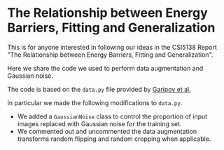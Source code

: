 # The  Relationship  between  Energy  Barriers,  Fitting  and  Generalization

This is for anyone interested in following our ideas in the CSI5138 Report "The  Relationship  between  Energy  Barriers,  Fitting  and  Generalization".

Here we share the code we used to perform data augmentation and Gaussian noise. 

The code is based on the `data.py` file provided by [Garipov et al.](https://github.com/timgaripov/dnn-mode-connectivity)

In particular we made the following modifications to `data.py`.

- We added a `GaussianNoise` class to control the proportion of input images replaced with Gaussian noise for the training set.
- We commented out and uncommented the data augmentation transforms random flipping and random cropping when applicable.